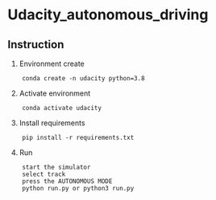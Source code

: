 # Udacity_autonomous_driving

## Instruction
1. Environment create
```
    conda create -n udacity python=3.8
```
2. Activate environment
```
    conda activate udacity
```
3. Install requirements
```
    pip install -r requirements.txt
```
4. Run
```
    start the simulator
    select track
    press the AUTONOMOUS MODE
    python run.py or python3 run.py
```